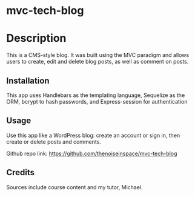 # mvc-tech-blog

# Description

This is a CMS-style blog. It was built using the MVC paradigm and allows users to create, edit and delete blog posts, as well as comment on posts.

## Installation

This app uses Handlebars as the templating language, Sequelize as the ORM, bcrypt to hash passwords, and Express-session for authentication

## Usage

Use this app like a WordPress blog: create an account or sign in, then create or delete posts and comments.

Github repo link: https://github.com/thenoiseinspace/mvc-tech-blog

## Credits

Sources include course content and my tutor, Michael.
